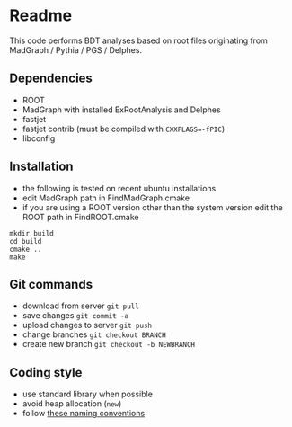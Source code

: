 # Readme

This code performs BDT analyses based on root files originating from MadGraph / Pythia / PGS / Delphes.

## Dependencies

* ROOT
* MadGraph with installed ExRootAnalysis and Delphes 
* fastjet
* fastjet contrib (must be compiled with `CXXFLAGS=-fPIC`)
* libconfig

## Installation

* the following is tested on recent ubuntu installations
* edit MadGraph path in FindMadGraph.cmake
* if you are using a ROOT version other than the system version edit the ROOT path in FindROOT.cmake
```
mkdir build
cd build
cmake ..
make
```

## Git commands

* download from server `git pull`
* save changes `git commit -a`
* upload changes to server `git push`
* change branches `git checkout BRANCH`
* create new branch `git checkout -b NEWBRANCH`

## Coding style

* use standard library when possible
* avoid heap allocation (`new`)
* follow [these naming conventions](
[https://google-styleguide.googlecode.com/svn/trunk/cppguide.html#Naming](https://google-styleguide.googlecode.com/svn/trunk/cppguide.html#Naming))
